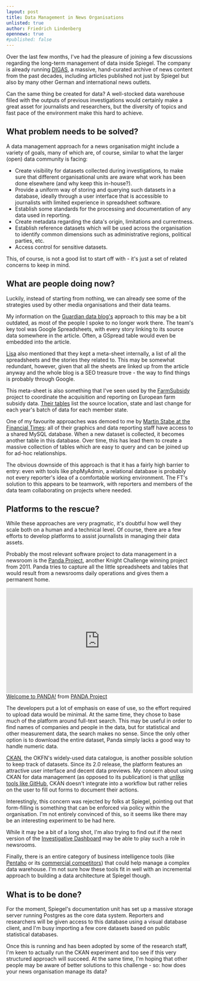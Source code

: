 ```yaml
---
layout: post
title: Data Management in News Organisations
unlisted: true
author: Friedrich Lindenberg
opennews: true
#published: false
---
```


Over the last few months, I've had the pleasure of joining a few discussions regarding
the long-term management of data inside Spiegel. The company is already running
[DIGAS](http://www.oracle.com/technetwork/database/enterprise-edition/derspiegel-134111.pdf),
a massive, hand-curated archive of news content from the past
decades, including articles published not just by Spiegel but also by many
other German and international news outlets. 

Can the same thing be created for data? A well-stocked data warehouse filled
with the outputs of previous investigations would certainly make a great asset for
journalists and researchers, but the diversity of topics and fast pace of
the environment make this hard to achieve. 


What problem needs to be solved?
--------------------------------

A data management approach for a news organisation might include a variety
of goals, many of which are, of course, similar to what the larger (open)
data community is facing:

* Create visibility for datasets collected during investigations, to make sure
  that different organisational units are aware what work has been done
  elsewhere (and why keep this in-house?).
* Provide a uniform way of storing and querying such datasets in a database, 
  ideally through a user interface that is accessible to journalists with 
  limited experience in spreadsheet software. 
* Establish some standards for the processing and documentation of any data
  used in reporting.
* Create metadata regarding the data's origin, limitations and currentness. 
* Establish reference datasets which will be used across the organisation to 
  identify common dimensions such as administrative regions, political parties,
  etc.
* Access control for sensitive datasets.

This, of course, is not a good list to start off with - it's just a set of
related concerns to keep in mind. 


What are people doing now?
--------------------------

Luckily, instead of starting from nothing, we can already see some of the
strategies used by other media organisations and their data teams. 

My information on the [Guardian data blog's](http://www.theguardian.com/news/datablog) approach to this may be a bit
outdated, as most of the people I spoke to no longer work there. The
team's key tool was Google Spreadsheets, with every story linking to its
source data somewhere in the article. Often, a GSpread table would even
be embedded into the article.

[Lisa](http://objectgroup.org/) also mentioned that they kept a meta-sheet internally, a list of
all the spreadsheets and the stories they related to. This may be
somewhat redundant, however, given that all the sheets are linked up
from the article anyway and the whole blog is a SEO treasure trove - the
way to find things is probably through Google.

This meta-sheet is also something that I've seen used by the [FarmSubsidy](http://farmsubsidy.openspending.org/)
project to coordinate the acquisition and reporting on European farm 
subsidy data. [Their tables](https://docs.google.com/spreadsheet/ccc?key=0Ajagl3TOC7X_dFlzQ0ljaUxUWVNmNE40TGdweWNlcEE#gid=5) list the source location, state and last change 
for each year's batch of data for each member state. 

One of my favourite approaches was demoed to me by [Martin Stabe at the
Financial Times](http://www.ft.com/intl/interactive): all of their graphics and data reporting staff have
access to a shared MySQL database. When a new dataset is collected, it
becomes another table in this database. Over time, this has lead them to
create a massive collection of tables which are easy to query and can be
joined up for ad-hoc relationships.

The obvious downside of this approach is that it has a fairly high
barrier to entry: even with tools like phpMyAdmin, a relational database
is probably not every reporter's idea of a comfortable working
environment. The FT's solution to this appears to be teamwork, with
reporters and members of the data team collaborating on projects where
needed.


Platforms to the rescue?
------------------------

While these approaches are very pragmatic, it's doubtful how well they scale
both on a human and a technical level. Of course, there are a few efforts 
to develop platforms to assist journalists in managing their data assets.

Probably the most relevant software project to data management in a
newsroom is the [Panda Project](http://pandaproject.net/), another Knight Challenge winning project from 2011.
Panda tries to capture all the little spreadsheets and tables that would
result from a newsrooms daily operations and gives them a permanent
home.

<div class="captioned">
    <iframe src="http://player.vimeo.com/video/47684166" width="500" height="281" frameborder="0" webkitAllowFullScreen mozallowfullscreen allowFullScreen></iframe>
    <div class="caption">
        <a href="http://vimeo.com/47684166">Welcome to PANDA!</a> from <a href="http://vimeo.com/pandaproject">PANDA Project</a>
    </div>
</div>

The developers put a lot of emphasis on ease of use, so the effort
required to upload data would be minimal. At the same time, they chose to
base much of the platform around full-text search. This may be useful in
order to find names of companies and people in the data, but for statistical
and other measurement data, the search makes no sense. Since the only
other option is to download the entire dataset, Panda simply lacks a
good way to handle numeric data. 

[CKAN](http://ckan.org/), the OKFN's widely-used data catalogue, is another possible solution to
keep track of datasets. Since its 2.0 release, the platform features an
attractive user interface and decent data previews. My concern about using 
CKAN for data management (as opposed to its publication) is that [unlike tools
like GitHub](http://nvie.com/posts/a-successful-git-branching-model/), CKAN doesn't integrate into a workflow but rather relies on the user to fill out forms to document their actions. 

Interestingly, this concern was rejected by folks at Spiegel, pointing out
that form-filling is something that can be enforced via policy within the 
organisation. I'm not entirely convinced of this, so it seems like there may 
be an interesting experiment to be had here.

While it may be a bit of a long shot, I'm also trying to find out if the next 
version of the [Investigative Dashboard](http://www.investigativedashboard.org/)
may be able to play such a role in newsrooms. 

Finally, there is an entire category of business intelligence tools (like [Pentaho](http://www.pentaho.com/) or its 
[commercial competitors](http://en.wikipedia.org/wiki/Business_intelligence_tools#Proprietary_products))
that could help manage a complex data warehouse. I'm not sure how these tools
fit in well with an incremental approach to building a data architecture at 
Spiegel though.


What is to be done?
-------------------

For the moment, Spiegel's documentation unit has set up a massive storage 
server running Postgres as the core data system. Reporters and researchers will 
be given access to this database using a visual database client, and I'm 
busy importing a few core datasets based on public statistical databases.

Once this is running and has been adopted by some of the research staff, 
I'm keen to actually run the CKAN experiment and too see if this very structured
approach will succeed. At the same time, I'm hoping that other people 
may be aware of better solutions to this challenge - so: how does your 
news organisation manage its data?




